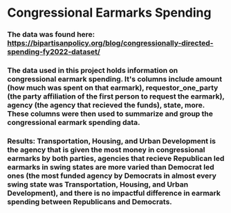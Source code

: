 # Congressional Earmarks Spending
### The data was found here: https://bipartisanpolicy.org/blog/congressionally-directed-spending-fy2022-dataset/
### The data used in this project holds information on congressional earmark spending. It's columns include amount (how much was spent on that earmark), requestor_one_party (the party affiliation of the first person to request the earmark), agency (the agency that recieved the funds), state, more. These columns were then used to summarize and group the congressional earmark spending data. 
### Results: Transportation, Housing, and Urban Development is the agency that is given the most money in congressional earmarks by both parties, agencies that recieve Republican led earmarks in swing states are more varied than Democrat led ones (the most funded agency by Democrats in almost every swing state was Transportation, Housing, and Urban Development), and there is no impactful difference in earmark spending between Republicans and Democrats.
